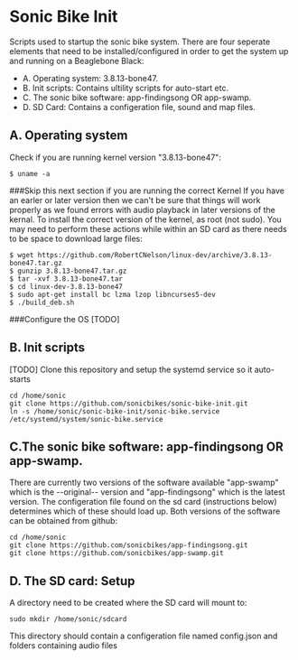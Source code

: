 Sonic Bike Init
============================

Scripts used to startup the sonic bike system. There are four seperate elements that need to be installed/configured in order to get the system up and running on a Beaglebone Black:

- A. Operating system: 3.8.13-bone47.
- B. Init scripts: Contains ultility scripts for auto-start etc.
- C. The sonic bike software: app-findingsong OR app-swamp.
- D. SD Card: Contains a configeration file, sound and map files.

## A. Operating system
Check if you are running kernel version "3.8.13-bone47":

    $ uname -a

###Skip this next section if you are running the correct Kernel
If you have an earler or later version then we can't be sure that things will work properly as we found errors with audio playback in later versions of the kernal. To install the correct version of the kernel, as root (not sudo). You may need to perform these actions while within an SD card as there needs to be space to download large files:

    $ wget https://github.com/RobertCNelson/linux-dev/archive/3.8.13-bone47.tar.gz
    $ gunzip 3.8.13-bone47.tar.gz
    $ tar -xvf 3.8.13-bone47.tar
    $ cd linux-dev-3.8.13-bone47
    $ sudo apt-get install bc lzma lzop libncurses5-dev 
    $ ./build_deb.sh

###Configure the OS
[TODO]

## B. Init scripts
[TODO]
Clone this repository and setup the systemd service so it auto-starts

    cd /home/sonic
    git clone https://github.com/sonicbikes/sonic-bike-init.git
    ln -s /home/sonic/sonic-bike-init/sonic-bike.service /etc/systemd/system/sonic-bike.service

## C.The sonic bike software: app-findingsong OR app-swamp.
There are currently two versions of the software available "app-swamp" which is the --original-- version and "app-findingsong" which is the latest version. The configeration file found on the sd card (instructions below) determines which of these should load up. Both versions of the software can be obtained from github:

    cd /home/sonic
    git clone https://github.com/sonicbikes/app-findingsong.git
    git clone https://github.com/sonicbikes/app-swamp.git

## D. The SD card: Setup

A directory need to be created where the SD card will mount to:
    
    sudo mkdir /home/sonic/sdcard

This directory should contain a configeration file named config.json and folders containing audio files




